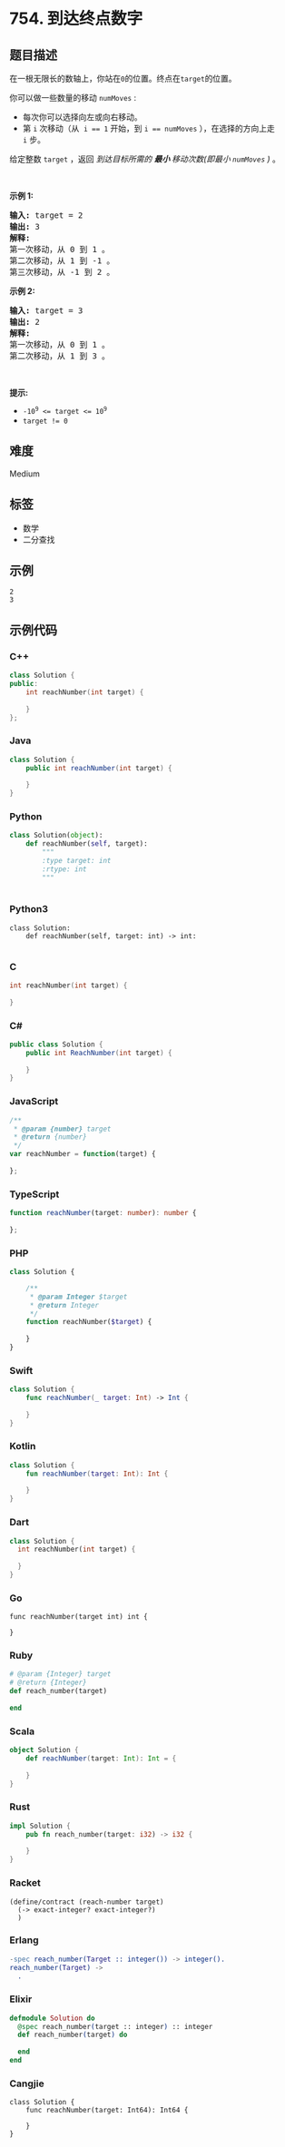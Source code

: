 # 754. 到达终点数字

## 题目描述

<p>在一根无限长的数轴上，你站在<code>0</code>的位置。终点在<code>target</code>的位置。</p>

<p>你可以做一些数量的移动 <code>numMoves</code> :</p>

<ul>
	<li>每次你可以选择向左或向右移动。</li>
	<li>第 <code>i</code>&nbsp;次移动（从 &nbsp;<code>i == 1</code>&nbsp;开始，到&nbsp;<code>i == numMoves</code> ），在选择的方向上走 <code>i</code>&nbsp;步。</li>
</ul>

<p>给定整数&nbsp;<code>target</code> ，返回 <em>到达目标所需的 <strong>最小&nbsp;</strong>移动次数(即最小 <code>numMoves</code> )&nbsp;</em>。</p>

<p>&nbsp;</p>

<p><strong>示例 1:</strong></p>

<pre>
<strong>输入:</strong> target = 2
<strong>输出:</strong> 3
<strong>解释:</strong>
第一次移动，从 0 到 1 。
第二次移动，从 1 到 -1 。
第三次移动，从 -1 到 2 。
</pre>

<p><strong>示例 2:</strong></p>

<pre>
<strong>输入:</strong> target = 3
<strong>输出:</strong> 2
<strong>解释:</strong>
第一次移动，从 0 到 1 。
第二次移动，从 1 到 3 。
</pre>

<p>&nbsp;</p>

<p><strong>提示:</strong></p>

<ul>
	<li><code>-10<sup>9</sup>&nbsp;&lt;= target &lt;= 10<sup>9</sup></code></li>
	<li><code>target != 0</code></li>
</ul>


## 难度

Medium

## 标签

- 数学
- 二分查找

## 示例

```
2
3
```

## 示例代码

### C++

```cpp
class Solution {
public:
    int reachNumber(int target) {
        
    }
};
```

### Java

```java
class Solution {
    public int reachNumber(int target) {
        
    }
}
```

### Python

```python
class Solution(object):
    def reachNumber(self, target):
        """
        :type target: int
        :rtype: int
        """
        
```

### Python3

```python3
class Solution:
    def reachNumber(self, target: int) -> int:
        
```

### C

```c
int reachNumber(int target) {
    
}
```

### C#

```csharp
public class Solution {
    public int ReachNumber(int target) {
        
    }
}
```

### JavaScript

```javascript
/**
 * @param {number} target
 * @return {number}
 */
var reachNumber = function(target) {
    
};
```

### TypeScript

```typescript
function reachNumber(target: number): number {
    
};
```

### PHP

```php
class Solution {

    /**
     * @param Integer $target
     * @return Integer
     */
    function reachNumber($target) {
        
    }
}
```

### Swift

```swift
class Solution {
    func reachNumber(_ target: Int) -> Int {
        
    }
}
```

### Kotlin

```kotlin
class Solution {
    fun reachNumber(target: Int): Int {
        
    }
}
```

### Dart

```dart
class Solution {
  int reachNumber(int target) {
    
  }
}
```

### Go

```golang
func reachNumber(target int) int {
    
}
```

### Ruby

```ruby
# @param {Integer} target
# @return {Integer}
def reach_number(target)
    
end
```

### Scala

```scala
object Solution {
    def reachNumber(target: Int): Int = {
        
    }
}
```

### Rust

```rust
impl Solution {
    pub fn reach_number(target: i32) -> i32 {
        
    }
}
```

### Racket

```racket
(define/contract (reach-number target)
  (-> exact-integer? exact-integer?)
  )
```

### Erlang

```erlang
-spec reach_number(Target :: integer()) -> integer().
reach_number(Target) ->
  .
```

### Elixir

```elixir
defmodule Solution do
  @spec reach_number(target :: integer) :: integer
  def reach_number(target) do
    
  end
end
```

### Cangjie

```cangjie
class Solution {
    func reachNumber(target: Int64): Int64 {

    }
}
```

